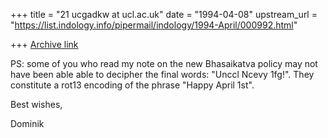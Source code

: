 +++
title = "21 ucgadkw at ucl.ac.uk"
date = "1994-04-08"
upstream_url = "https://list.indology.info/pipermail/indology/1994-April/000992.html"

+++
[Archive link](https://list.indology.info/pipermail/indology/1994-April/000992.html)

PS: some of you who read my note on the new Bhasaikatva policy may
not have been able able to decipher the final words: "Unccl Ncevy 1fg!".
They constitute a rot13 encoding of the phrase "Happy April 1st".

Best wishes,

Dominik






